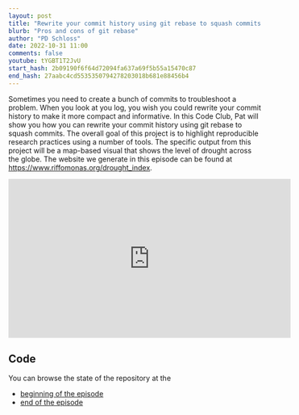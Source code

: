 ```yaml
---
layout: post
title: "Rewrite your commit history using git rebase to squash commits (CC261)"
blurb: "Pros and cons of git rebase"
author: "PD Schloss"
date: 2022-10-31 11:00
comments: false
youtube: tYGBT1T2JvU
start_hash: 2b09190f6f64d72094fa637a69f5b55a15470c87
end_hash: 27aabc4cd5535350794278203018b681e88456b4
---
```


Sometimes you need to create a bunch of commits to troubleshoot a problem. When you look at you log, you wish you could rewrite your commit history to make it more compact and informative. In this Code Club, Pat will show you how you can rewrite your commit history using git rebase to squash commits. The overall goal of this project is to highlight reproducible research practices using a number of tools. The specific output from this project will be a map-based visual that shows the level of drought across the globe. The website we generate in this episode can be found at https://www.riffomonas.org/drought_index.

<iframe style="margin: 0 auto;display:block;" width="560" height="315" src="https://www.youtube.com/embed/{{ page.youtube }}" frameborder="0" allow="accelerometer; autoplay; encrypted-media; gyroscope; picture-in-picture" allowfullscreen></iframe>

## Code

You can browse the state of the repository at the

* [beginning of the episode](https://github.com/riffomonas/drought_index/tree/{{page.start_hash}})
* [end of the episode](https://github.com/riffomonas/drought_index/tree/{{page.end_hash}})

